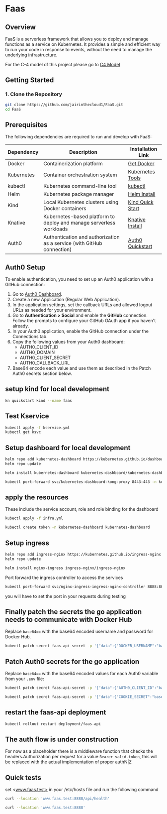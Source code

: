 # Faas

## Overview

FaaS is a serverless framework that allows you to deploy and manage functions as a service on Kubernetes. It provides a simple and efficient way to run your code in response to events, without the need to manage the underlying infrastructure.

For the C-4 model of this project please go to [C4 Model](assets/c4.svg)

## Getting Started

### 1. Clone the Repository

```bash
git clone https://github.com/jairinthecloud1/FaaS.git
cd FaaS
```

## Prerequisites

The following dependencies are required to run and develop with FaaS:

| Dependency   | Description                                              | Installation Link                                      |
|-------------|----------------------------------------------------------|--------------------------------------------------------|
| Docker      | Containerization platform                                | [Get Docker](https://docs.docker.com/get-docker/)      |
| Kubernetes  | Container orchestration system                           | [Kubernetes Tools](https://kubernetes.io/docs/tasks/tools/) |
| kubectl     | Kubernetes command-line tool                             | [kubectl](https://kubernetes.io/docs/tasks/tools/)     |
| Helm        | Kubernetes package manager                               | [Helm Install](https://helm.sh/docs/intro/install/)    |
| Kind        | Local Kubernetes clusters using Docker containers         | [Kind Quick Start](https://kind.sigs.k8s.io/docs/user/quick-start/) |
| Knative     | Kubernetes-based platform to deploy and manage serverless workloads | [Knative Install](https://knative.dev/docs/install/)   |
| Auth0       | Authentication and authorization as a service (with GitHub connection) | [Auth0 Quickstart](https://auth0.com/docs/quickstart) |

## Auth0 Setup

To enable authentication, you need to set up an Auth0 application with a GitHub connection:

1. Go to [Auth0 Dashboard](https://manage.auth0.com/).
2. Create a new Application (Regular Web Application).
3. In the application settings, set the callback URLs and allowed logout URLs as needed for your environment.
4. Go to **Authentication > Social** and enable the **GitHub** connection. Follow the prompts to configure your GitHub OAuth app if you haven't already.
5. In your Auth0 application, enable the GitHub connection under the Connections tab.
6. Copy the following values from your Auth0 dashboard:
   - AUTH0_CLIENT_ID
   - AUTH0_DOMAIN
   - AUTH0_CLIENT_SECRET
   - AUTH0_CALLBACK_URL
7. Base64 encode each value and use them as described in the Patch Auth0 secrets section below.

## setup kind for local development

```bash
kn quickstart kind --name faas
```

## Test Kservice

```bash
kubectl apply -f kservice.yml
kubectl get ksvc
```

## Setup dashboard for local development

```bash
helm repo add kubernetes-dashboard https://kubernetes.github.io/dashboard/
helm repo update

helm install kubernetes-dashboard kubernetes-dashboard/kubernetes-dashboard --create-namespace -n kubernetes-dashboard
```

```bash
kubectl port-forward svc/kubernetes-dashboard-kong-proxy 8443:443 -n kubernetes-dashboard
```

## apply the resources

These include the service account, role and role binding for the dashboard

```bash
kubectl apply -f infra.yml
```

```bash
kubectl create token -n kubernetes-dashboard kubernetes-dashboard
```

## Setup ingress

```bash
helm repo add ingress-nginx https://kubernetes.github.io/ingress-nginx
helm repo update

helm install nginx-ingress ingress-nginx/ingress-nginx
```

Port forward the ingress controller to access the services

```bash
kubectl port-forward svc/nginx-ingress-ingress-nginx-controller 8888:80
```

you will have to set the port in your requests during testing

## Finally patch the secrets the go application needs to communicate with Docker Hub

Replace `base64==` with the base64 encoded username and password for Docker Hub.

```bash
kubectl patch secret faas-api-secret -p '{"data":{"DOCKER_USERNAME":"base64==","DOCKER_PASSWORD":"base64="}}'
```

## Patch Auth0 secrets for the go application

Replace `base64==` with the base64 encoded values for each Auth0 variable from your `.env` file:

```bash
kubectl patch secret faas-api-secret -p '{"data":{"AUTH0_CLIENT_ID":"base64==","AUTH0_DOMAIN":"base64==","AUTH0_CLIENT_SECRET":"base64==","AUTH0_CALLBACK_URL":"base64=="}}'
```

```bash
kubectl patch secret faas-api-secret -p '{"data":{"COOKIE_SECRET":"base64=="}}'
```

## restart the faas-api deployment

```bash
kubectl rollout restart deployment/faas-api
```

## The auth flow is under construction

For now as a placeholder there is a middleware function that checks the headers.Authorization
per request for a value `Bearer valid-token`, this will be replaced with the actual implementation of
proper authN|Z

## Quick tests

set <www.faas.test> in your /etc/hosts file and run the following command

```bash
curl --location 'www.faas.test:8888/api/health'
```

```bash
curl --location 'www.faas.test:8888'
```
